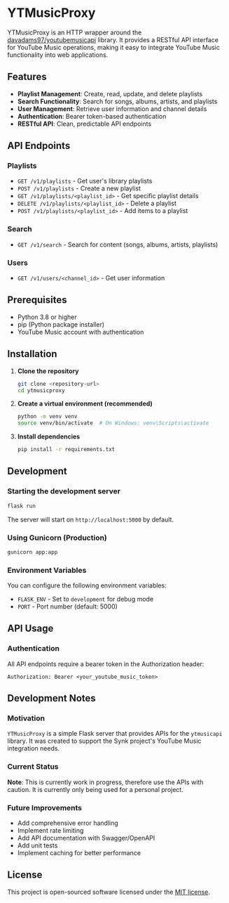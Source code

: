 # YTMusicProxy

YTMusicProxy is an HTTP wrapper around the [davadams97/youtubemusicapi](https://github.com/davadams97/youtubemusicapi) library. It provides a RESTful API interface for YouTube Music operations, making it easy to integrate YouTube Music functionality into web applications.

## Features

- **Playlist Management**: Create, read, update, and delete playlists
- **Search Functionality**: Search for songs, albums, artists, and playlists
- **User Management**: Retrieve user information and channel details
- **Authentication**: Bearer token-based authentication
- **RESTful API**: Clean, predictable API endpoints

## API Endpoints

### Playlists

- `GET /v1/playlists` - Get user's library playlists
- `POST /v1/playlists` - Create a new playlist
- `GET /v1/playlists/<playlist_id>` - Get specific playlist details
- `DELETE /v1/playlists/<playlist_id>` - Delete a playlist
- `POST /v1/playlists/<playlist_id>` - Add items to a playlist

### Search

- `GET /v1/search` - Search for content (songs, albums, artists, playlists)

### Users

- `GET /v1/users/<channel_id>` - Get user information

## Prerequisites

- Python 3.8 or higher
- pip (Python package installer)
- YouTube Music account with authentication

## Installation

1. **Clone the repository**
   ```bash
   git clone <repository-url>
   cd ytmusicproxy
   ```

2. **Create a virtual environment (recommended)**
   ```bash
   python -m venv venv
   source venv/bin/activate  # On Windows: venv\Scripts\activate
   ```

3. **Install dependencies**
   ```bash
   pip install -r requirements.txt
   ```

## Development

### Starting the development server

```bash
flask run
```

The server will start on `http://localhost:5000` by default.

### Using Gunicorn (Production)

```bash
gunicorn app:app
```

### Environment Variables

You can configure the following environment variables:

- `FLASK_ENV` - Set to `development` for debug mode
- `PORT` - Port number (default: 5000)

## API Usage

### Authentication

All API endpoints require a bearer token in the Authorization header:

```
Authorization: Bearer <your_youtube_music_token>
```

## Development Notes

### Motivation

`YTMusicProxy` is a simple Flask server that provides APIs for the `ytmusicapi` library. It was created to support the Synk project's YouTube Music integration needs.

### Current Status

**Note**: This is currently work in progress, therefore use the APIs with caution. It is currently only being used for a personal project.

### Future Improvements

- Add comprehensive error handling
- Implement rate limiting
- Add API documentation with Swagger/OpenAPI
- Add unit tests
- Implement caching for better performance

## License

This project is open-sourced software licensed under the [MIT license](LICENSE.md).


